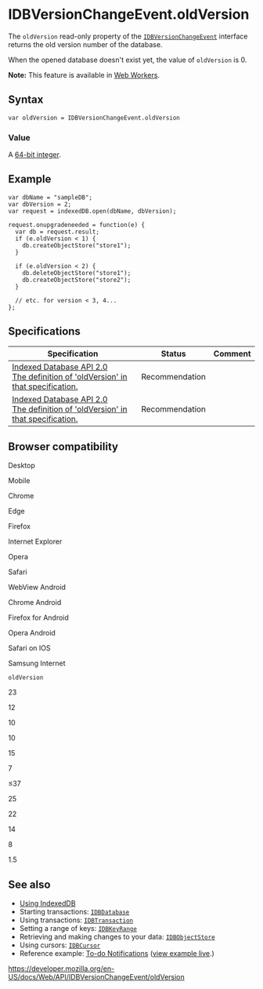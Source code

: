 # IDBVersionChangeEvent.oldVersion

The `oldVersion` read-only property of the [`IDBVersionChangeEvent`](../idbversionchangeevent) interface returns the old version number of the database.

When the opened database doesn't exist yet, the value of `oldVersion` is 0.

**Note:** This feature is available in [Web Workers](../web_workers_api).

## Syntax

    var oldVersion = IDBVersionChangeEvent.oldVersion

### Value

A [64-bit integer](<https://developer.mozilla.org/en-US/docs/NSPR_API_Reference/Long_Long_(64-bit)_Integers>).

## Example

    var dbName = "sampleDB";
    var dbVersion = 2;
    var request = indexedDB.open(dbName, dbVersion);

    request.onupgradeneeded = function(e) {
      var db = request.result;
      if (e.oldVersion < 1) {
        db.createObjectStore("store1");
      }

      if (e.oldVersion < 2) {
        db.deleteObjectStore("store1");
        db.createObjectStore("store2");
      }

      // etc. for version < 3, 4...
    };

## Specifications

<table><thead><tr class="header"><th>Specification</th><th>Status</th><th>Comment</th></tr></thead><tbody><tr class="odd"><td><a href="https://www.w3.org/TR/IndexedDB/#dom-idbversionchangeevent-oldversion">Indexed Database API 2.0<br />
<span class="small">The definition of 'oldVersion' in that specification.</span></a></td><td><span class="spec-rec">Recommendation</span></td><td></td></tr><tr class="even"><td><a href="https://www.w3.org/TR/IndexedDB/#dom-idbversionchangeevent-oldversion">Indexed Database API 2.0<br />
<span class="small">The definition of 'oldVersion' in that specification.</span></a></td><td><span class="spec-rec">Recommendation</span></td><td></td></tr></tbody></table>

## Browser compatibility

Desktop

Mobile

Chrome

Edge

Firefox

Internet Explorer

Opera

Safari

WebView Android

Chrome Android

Firefox for Android

Opera Android

Safari on IOS

Samsung Internet

`oldVersion`

23

12

10

10

15

7

≤37

25

22

14

8

1.5

## See also

- [Using IndexedDB](../indexeddb_api/using_indexeddb)
- Starting transactions: [`IDBDatabase`](../idbdatabase)
- Using transactions: [`IDBTransaction`](../idbtransaction)
- Setting a range of keys: [`IDBKeyRange`](../idbkeyrange)
- Retrieving and making changes to your data: [`IDBObjectStore`](../idbobjectstore)
- Using cursors: [`IDBCursor`](../idbcursor)
- Reference example: [To-do Notifications](https://github.com/mdn/to-do-notifications/tree/gh-pages) ([view example live](https://mdn.github.io/to-do-notifications/).)

<a href="https://developer.mozilla.org/en-US/docs/Web/API/IDBVersionChangeEvent/oldVersion" class="_attribution-link">https://developer.mozilla.org/en-US/docs/Web/API/IDBVersionChangeEvent/oldVersion</a>
